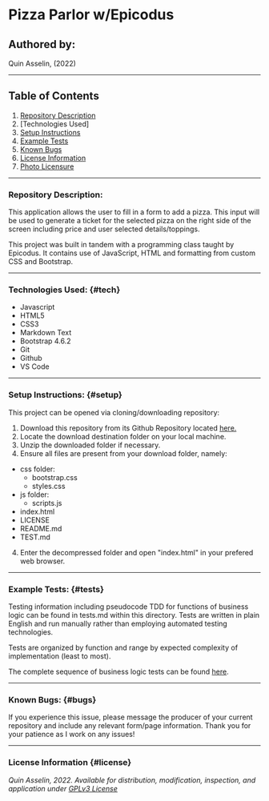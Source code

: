 # Pizza Parlor w/Epicodus

## Authored by: 
Quin Asselin, (2022)

***

## Table of Contents
1. [Repository Description](#description)
2. [Technologies Used]
3. [Setup Instructions](#setup)
4. [Example Tests](#tests)
5. [Known Bugs](#bugs)
6. [License Information](#license)
7. [Photo Licensure](#photo)

*** 

### Repository Description:
This application allows the user to fill in a form to add a pizza. This input will be used to generate a ticket for the selected pizza on the right side of the screen including price and user selected details/toppings.

This project was built in tandem with a programming class taught by Epicodus. It contains use of JavaScript, HTML and formatting from custom CSS and Bootstrap. 

***

### Technologies Used: {#tech}
- Javascript
- HTML5
- CSS3
- Markdown Text
- Bootstrap 4.6.2
- Git
- Github
- VS Code

***

### Setup Instructions: {#setup}
This project can be opened via cloning/downloading repository:
1. Download this repository from its Github Repository located [here.](https://github.com/Quin-Riley-A/pizza-parlor)
2. Locate the download destination folder on your local machine.
3. Unzip the downloaded folder if necessary.
4. Ensure all files are present from your download folder, namely:
  - css folder:
    - bootstrap.css
    - styles.css
  - js folder:
    - scripts.js
  - index.html
  - LICENSE
  - README.md
  - TEST.md
4. Enter the decompressed folder and open "index.html" in your prefered web browser.
***

### Example Tests: {#tests}
Testing information including pseudocode TDD for functions of business logic can be found in tests.md within this directory. Tests are written in plain English and run manually rather than employing automated testing technologies.

Tests are organized by function and range by expected complexity of implementation (least to most).

The complete sequence of business logic tests can be found [here](/tests.md).
***

### Known Bugs: {#bugs}

If you experience this issue, please message the producer of your current repository and include any relevant form/page information. Thank you for your patience as I work on any issues!
***

### License Information {#license}
*Quin Asselin, 2022. Available for distribution, modification, inspection, and application under [GPLv3 License](https://www.gnu.org/licenses/gpl-3.0.en.html)*
